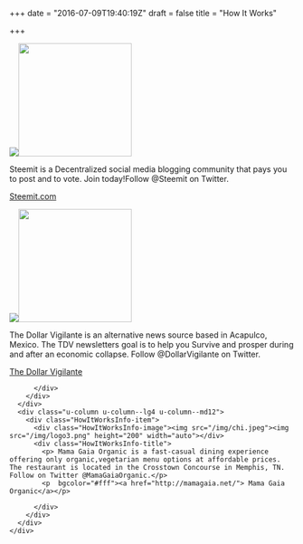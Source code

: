 +++
date = "2016-07-09T19:40:19Z"
draft = false
title = "How It Works"

+++
<div class="HowItWorks">
  <div class="HowItWorks-info">
    <div class="u-row">
      <div class="u-column u-column--lg4 u-column--md12">
        <div class="HowItWorksInfo-item">
          <div class="HowItWorksInfo-image"><img src="/img/chi.jpeg"><img src="/img/logo1.png" height="200" width="auto"></div>
          <div class="HowItWorksInfo-title">
            <p>Steemit is a Decentralized social media blogging community that pays you to post and to vote. Join today!Follow @Steemit on Twitter. 
            <p  bgcolor="#fff"> <a href="https://steemit.com/"> Steemit.com</a> </p>
          </div>
        </div>
      </div>
      <div class="u-column u-column--lg4 u-column--md12">
        <div class="HowItWorksInfo-item">
          <div class="HowItWorksInfo-image"><img src="/img/chi.jpeg"><img src="/img/logo2.png" height="200" width="auto"></div>
          <div class="HowItWorksInfo-title">
            <p>The Dollar Vigilante is an alternative news source based in Acapulco, Mexico. The TDV newsletters goal is to help you Survive and prosper during and after an economic collapse. Follow @DollarVigilante on Twitter.</p>
            <p  bgcolor="#fff"><a href="https://dollarvigilante.com/"> The Dollar Vigilante</a></p>

          </div>
        </div>
      </div>
      <div class="u-column u-column--lg4 u-column--md12">
        <div class="HowItWorksInfo-item">
          <div class="HowItWorksInfo-image"><img src="/img/chi.jpeg"><img src="/img/logo3.png" height="200" width="auto"></div>
          <div class="HowItWorksInfo-title">
            <p> Mama Gaia Organic is a fast-casual dining experience offering only organic,vegetarian menu options at affordable prices. The restaurant is located in the Crosstown Concourse in Memphis, TN. Follow on Twitter @MamaGaiaOrganic.</p>
            <p  bgcolor="#fff"><a href="http://mamagaia.net/"> Mama Gaia Organic</a></p>

          </div>
        </div>
      </div>
    </div>
  </div>
</div>
